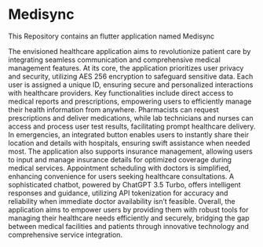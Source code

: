 # Medisync
This Repository contains an flutter application named Medisync

The envisioned healthcare application aims to revolutionize patient care by integrating seamless
communication and comprehensive medical management features. At its core, the application
prioritizes user privacy and security, utilizing AES 256 encryption to safeguard sensitive data.
Each user is assigned a unique ID, ensuring secure and personalized interactions with
healthcare providers.
Key functionalities include direct access to medical reports and prescriptions, empowering users
to efficiently manage their health information from anywhere. Pharmacists can request
prescriptions and deliver medications, while lab technicians and nurses can access and process
user test results, facilitating prompt healthcare delivery.
In emergencies, an integrated button enables users to instantly share their location and details
with hospitals, ensuring swift assistance when needed most. The application also supports
insurance management, allowing users to input and manage insurance details for optimized
coverage during medical services.
Appointment scheduling with doctors is simplified, enhancing convenience for users seeking
healthcare consultations. A sophisticated chatbot, powered by ChatGPT 3.5 Turbo, offers
intelligent responses and guidance, utilizing API tokenization for accuracy and reliability when
immediate doctor availability isn’t feasible.
Overall, the application aims to empower users by providing them with robust tools for
managing their healthcare needs efficiently and securely, bridging the gap between medical
facilities and patients through innovative technology and comprehensive service integration.
